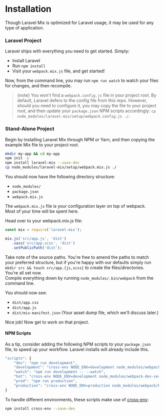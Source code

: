 # Installation

Though Laravel Mix is optimized for Laravel usage, it may be used for any type of application.

### Laravel Project

Laravel ships with everything you need to get started. Simply:

-   Install Laravel
-   Run `npm install`
-   Visit your `webpack.mix.js` file, and get started!

Now, from the command line, you may run `npm run watch` to watch your files for changes, and then recompile.

> {note} You won't find a `webpack.config.js` file in your project root. By default, Laravel defers to the config file from this repo. However, should you need to configure it, you may copy the file to your project root, and then update your `package.json` NPM scripts accordingly: `cp node_modules/laravel-mix/setup/webpack.config.js ./`.

### Stand-Alone Project

Begin by installing Laravel Mix through NPM or Yarn, and then copying the example Mix file to your project root.

```bash
mkdir my-app && cd my-app
npm init -y
npm install laravel-mix --save-dev
cp node_modules/laravel-mix/setup/webpack.mix.js ./
```

You should now have the following directory structure:

-   `node_modules/`
-   `package.json`
-   `webpack.mix.js`

The `webpack.mix.js` file is your configuration layer on top of webpack.  
Most of your time will be spent here.

Head over to your webpack.mix.js file:

```js
const mix = require('laravel-mix');

mix.js('src/app.js', 'dist')
   .sass('src/app.scss', 'dist')
   .setPublicPath('dist');
```

Take note of the source paths. You're free to amend the paths to match your preferred structure, but if you're happy with our defaults simply run `mkdir src && touch src/app.{js,scss}` to create the files/directories.  
You're all set now.  
Compile everything down by running `node_modules/.bin/webpack` from the command line.

You should now see:

-   `dist/app.css`
-   `dist/app.js`
-   `dist/mix-manifest.json` (Your asset dump file, which we'll discuss later.)

Nice job! Now get to work on that project.

#### NPM Scripts

As a tip, consider adding the following NPM scripts to your `package.json` file, to speed up your workflow. Laravel installs will already include this.

```js
"scripts": {
    "dev": "npm run development",
    "development": "cross-env NODE_ENV=development node_modules/webpack/bin/webpack.js --progress --hide-modules --config=node_modules/laravel-mix/setup/webpack.config.js",
    "watch": "npm run development -- --watch",
    "hot": "cross-env NODE_ENV=development node_modules/webpack-dev-server/bin/webpack-dev-server.js --inline --hot --config=node_modules/laravel-mix/setup/webpack.config.js",
    "prod": "npm run production",
    "production": "cross-env NODE_ENV=production node_modules/webpack/bin/webpack.js --no-progress --hide-modules --config=node_modules/laravel-mix/setup/webpack.config.js"
}
```

To handle different environments, these scripts make use of [cross-env](https://www.npmjs.com/package/cross-env):

```bash
npm install cross-env --save-dev
```
